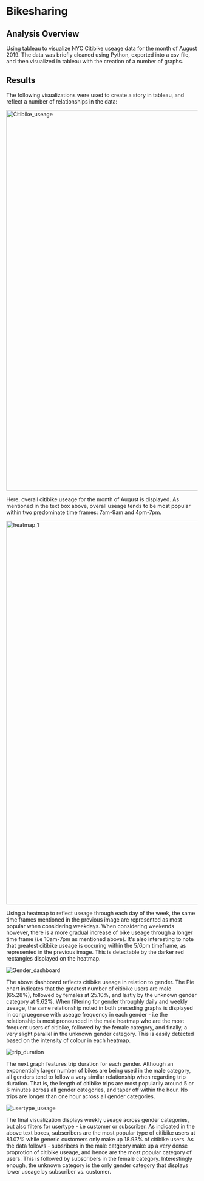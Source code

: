 # Bikesharing
## Analysis Overview 
Using tableau to visualize NYC Citibike useage data for the month of August 2019. The data was briefly cleaned using Python, exported into a csv file, and then visualized in tableau with the creation of a number of graphs.

## Results
The following visualizations were used to create a story in tableau, and reflect a number of relationships in the data:

<img width="1000" alt="Citibike_useage" src="https://user-images.githubusercontent.com/79600550/120910892-a736c580-c650-11eb-9fae-a657f99ed8a9.png">

Here, overall citibike useage for the month of August is displayed. As mentioned in the text box above, overall useage tends to be most popular within two predominate time frames: 7am-9am and 4pm-7pm. 

<img width="1008" alt="heatmap_1" src="https://user-images.githubusercontent.com/79600550/120910960-0f85a700-c651-11eb-90ec-3486214da787.png">

Using a heatmap to reflect useage through each day of the week, the same time frames mentioned in the previous image are represented as most popular when considering weekdays. When considering weekends however, there is a more gradual increase of bike useage through a longer time frame (i.e 10am-7pm as mentioned above). It's also interesting to note that greatest citibike useage is occuring within the 5/6pm timeframe, as represented in the previous image. This is detectable by the darker red rectangles displayed on the heatmap. 

![Gender_dashboard](https://user-images.githubusercontent.com/79600550/120911058-15c85300-c652-11eb-81f7-d8bd15becaa9.png)

The above dashboard reflects citibike useage in relation to gender. The Pie chart indicates that the greatest number of citibike users are male (65.28%), followed by females at 25.10%, and lastly by the unknown gender category at 9.62%. When filtering for gender throughly daily and weekly useage, the same relationship noted in both preceding graphs is displayed in congruegence with useage frequency in each gender - i.e the relationship is most pronounced in the male heatmap who are the most frequent users of citibike, followed by the female category, and finally, a very slight parallel in the unknown gender category. This is easily detected based on the intensity of colour in each heatmap. 

![trip_duration](https://user-images.githubusercontent.com/79600550/120911205-3644dd00-c653-11eb-86b2-927b935b4f40.png)

The next graph features trip duration for each gender. Although an exponentially larger number of bikes are being used in the male category, all genders tend to follow a very similar relationship when regarding trip duration. That is, the length of citibike trips are most popularily around 5 or 6 minutes across all gender categories, and taper off within the hour. No trips are longer than one hour across all gender categories.

![usertype_useage](https://user-images.githubusercontent.com/79600550/120911294-4b6e3b80-c654-11eb-9cef-27f6f0662085.png)

The final visualization displays weekly useage across gender categories, but also filters for usertype - i.e customer or subscriber. As indicated in the above text boxes, subscribers are the most popular type of citibike users at 81.07% while generic customers only make up 18.93% of citibike users. As the data follows - subsribers in the male catgeory make up a very dense proprotion of citibike useage, and hence are the most popular category of users. This is followed by subscribers in the female category. Interestingly enough, the unknown category is the only gender category that displays lower useage by subscriber vs. customer. 


